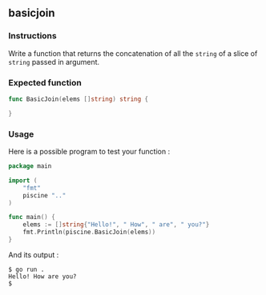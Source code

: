 ## basicjoin

### Instructions

Write a function that returns the concatenation of all the `string` of a slice of `string` passed in argument.

### Expected function

```go
func BasicJoin(elems []string) string {

}
```

### Usage

Here is a possible program to test your function :

```go
package main

import (
	"fmt"
	piscine ".."
)

func main() {
	elems := []string{"Hello!", " How", " are", " you?"}
	fmt.Println(piscine.BasicJoin(elems))
}
```

And its output :

```console
$ go run .
Hello! How are you?
$
```
